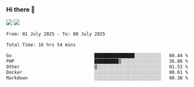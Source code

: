 ### Hi there 👋️

![](https://komarev.com/ghpvc/?username=Loner1024)
![](https://hit.yhype.me/github/profile?account_id=20189164)

<!--START_SECTION:waka-->

```txt
From: 01 July 2025 - To: 08 July 2025

Total Time: 16 hrs 54 mins

Go                               ███████████████░░░░░░░░░░   60.44 %
PHP                              █████████▒░░░░░░░░░░░░░░░   36.86 %
Other                            ▒░░░░░░░░░░░░░░░░░░░░░░░░   01.53 %
Docker                           ░░░░░░░░░░░░░░░░░░░░░░░░░   00.61 %
Markdown                         ░░░░░░░░░░░░░░░░░░░░░░░░░   00.38 %
```

<!--END_SECTION:waka-->




